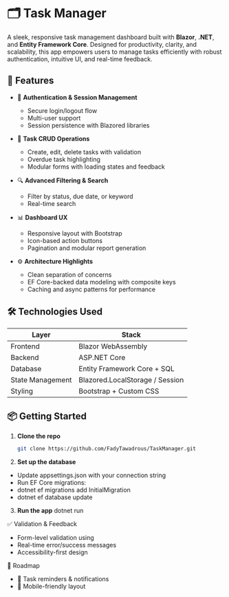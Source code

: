# 🗂️ Task Manager

A sleek, responsive task management dashboard built with **Blazor**, **.NET**, and **Entity Framework Core**.
Designed for productivity, clarity, and scalability, this app empowers users to manage tasks efficiently with robust authentication, intuitive UI, and real-time feedback.

## 🚀 Features

- 🔐 **Authentication & Session Management**
  - Secure login/logout flow
  - Multi-user support
  - Session persistence with Blazored libraries

- 📝 **Task CRUD Operations**
  - Create, edit, delete tasks with validation
  - Overdue task highlighting
  - Modular forms with loading states and feedback

- 🔍 **Advanced Filtering & Search**
  - Filter by status, due date, or keyword
  - Real-time search

- 📊 **Dashboard UX**
  - Responsive layout with Bootstrap
  - Icon-based action buttons
  - Pagination and modular report generation

- ⚙️ **Architecture Highlights**
  - Clean separation of concerns
  - EF Core-backed data modeling with composite keys
  - Caching and async patterns for performance

## 🛠️ Technologies Used

| Layer            | Stack                          |
|------------------|--------------------------------|
| Frontend         | Blazor WebAssembly             |
| Backend          | ASP.NET Core                   |
| Database         | Entity Framework Core + SQL    |
| State Management | Blazored.LocalStorage / Session|
| Styling          | Bootstrap + Custom CSS         |

## 📦 Getting Started

1. **Clone the repo**
   ```bash
   git clone https://github.com/FadyTawadrous/TaskManager.git

2. **Set up the database**
- Update appsettings.json with your connection string
- Run EF Core migrations:
- dotnet ef migrations add InitialMigration
- dotnet ef database update

3. **Run the app**
   dotnet run

✅ Validation & Feedback
- Form-level validation using
- Real-time error/success messages
- Accessibility-first design


📌 Roadmap
- 🔄 Task reminders & notifications
- 📱 Mobile-friendly layout
